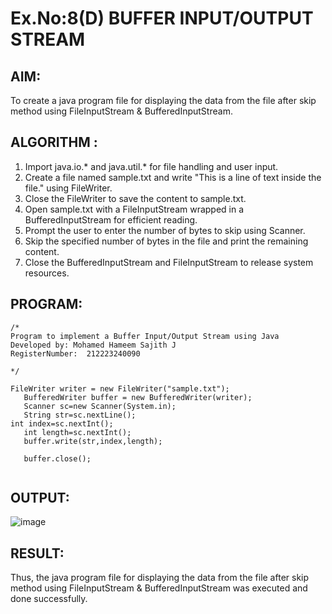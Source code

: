 # Ex.No:8(D) BUFFER INPUT/OUTPUT STREAM

## AIM:
 To create a java program file for displaying the data from the file after skip method using FileInputStream & BufferedInputStream.

## ALGORITHM :
1.	Import java.io.* and java.util.* for file handling and user input.
2.	Create a file named sample.txt and write "This is a line of text inside the file." using FileWriter.
3.	Close the FileWriter to save the content to sample.txt.
4.	Open sample.txt with a FileInputStream wrapped in a BufferedInputStream for efficient reading.
5.	Prompt the user to enter the number of bytes to skip using Scanner.
6.	Skip the specified number of bytes in the file and print the remaining content.
7.	Close the BufferedInputStream and FileInputStream to release system resources.




## PROGRAM:
 ```
/*
Program to implement a Buffer Input/Output Stream using Java
 Developed by: Mohamed Hameem Sajith J
RegisterNumber:  212223240090

*/

FileWriter writer = new FileWriter("sample.txt");  
    BufferedWriter buffer = new BufferedWriter(writer);  
    Scanner sc=new Scanner(System.in);
    String str=sc.nextLine();
int index=sc.nextInt();
    int length=sc.nextInt();
    buffer.write(str,index,length);
    
    buffer.close();  
    
```





## OUTPUT:
![image](https://github.com/user-attachments/assets/842a54f3-97cc-4244-a9c5-b33c2514efc4)



## RESULT:
Thus, the java program file for displaying the data from the file after skip method using FileInputStream & BufferedInputStream was executed and done successfully.



